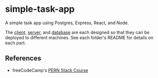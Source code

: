 # simple-task-app
A simple task app using Postgres, Express, React, and Node.

The [client](/client), [server](/server), and [database](/database) are each designed so that they can be deployed to different machines. See each folder's README for details on each part.

## References
* freeCodeCamp's [PERN Stack Course](https://www.youtube.com/watch?v=ldYcgPKEZC8)
